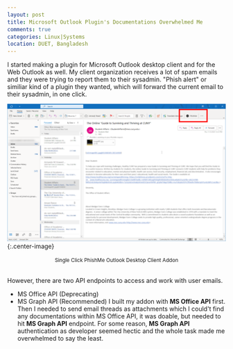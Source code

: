 ```yaml
---
layout: post
title: Microsoft Outlook Plugin's Documentations Overwhelmed Me 
comments: true
categories: Linux|Systems
location: DUET, Bangladesh
---
```


I started making a plugin for Microsoft Outlook desktop client and for the Web Outlook as well. My client organization receives a lot of spam emails and they were trying to report them to their sysadmin. "Phish alert" or similiar kind of a plugin they wanted, which will forward the current email to their sysadmin, in one click.


![Single Click PhishMe](/post_images/2021/Mar/single_click_PhishMe.png){:.center-image}
<center> <small>Single Click PhishMe Outlook Desktop Client Addon</small> </center> <br>

However, there are two API endpoints to access and work with user emails. 
- MS Office API (Deprecating)
- MS Graph API (Recommended)
I built my addon with **MS Office API** first. Then I needed to send email threads as attachments which I could't find any documentations within MS Office API, it was doable, but needed to hit **MS Graph API** endpoint. For some reason, **MS Graph API** authentication as developer seemed hectic and the whole task made me overwhelmed to say the least. 